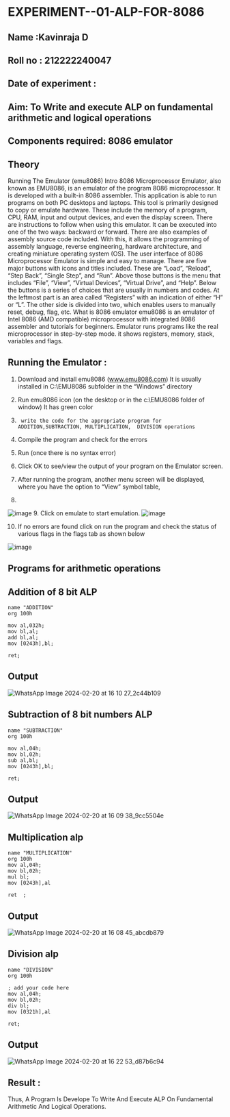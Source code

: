 # EXPERIMENT--01-ALP-FOR-8086
## Name :Kavinraja D
## Roll no : 212222240047
## Date of experiment :

## Aim: To Write and execute ALP on fundamental arithmetic and logical operations
## Components required: 8086  emulator 
## Theory 
Running The Emulator (emu8086) Intro 8086 Microprocessor Emulator, also known as EMU8086, is an emulator of the program 8086 microprocessor. It is developed with a built-in 8086 assembler. This application is able to run programs on both PC desktops and laptops. This tool is primarily designed to copy or emulate hardware. These include the memory of a program, CPU, RAM, input and output devices, and even the display screen. There are instructions to follow when using this emulator. It can be executed into one of the two ways: backward or forward. There are also examples of assembly source code included. With this, it allows the programming of assembly language, reverse engineering, hardware architecture, and creating miniature operating system (OS). The user interface of 8086 Microprocessor Emulator is simple and easy to manage. There are five major buttons with icons and titles included. These are “Load”, “Reload”, “Step Back”, “Single Step”, and “Run”. Above those buttons is the menu that includes “File”, “View”, “Virtual Devices”, “Virtual Drive”, and “Help”. Below the buttons is a series of choices that are usually in numbers and codes. At the leftmost part is an area called “Registers” with an indication of either “H” or “L”. The other side is divided into two, which enables users to manually reset, debug, flag, etc. What is 8086 emulator emu8086 is an emulator of Intel 8086 (AMD compatible) microprocessor with integrated 8086 assembler and tutorials for beginners. Emulator runs programs like the real microprocessor in step-by-step mode. it shows registers, memory, stack, variables and flags.


 ## Running the Emulator :
1.	Download and install emu8086 (www.emu8086.com) It is usually installed in C:\EMU8086 subfolder in the “Windows” directory
2.	  Run  emu8086 icon (on the desktop or in the c:\EMU8086 folder of window) It has green color 
 
 
3.		write the code for the appropriate program for ADDITION,SUBTRACTION, MULTIPLICATION,  DIVISION operations 

4.	 Compile the program and check for the errors 
5.	Run (once there is no syntax error) 

6.	Click OK to see/view the output of your program on the Emulator screen. 


7.	After running the program, another menu screen will be displayed, where you have the option to “View” symbol table,
8.	
![image](https://user-images.githubusercontent.com/36288975/189273263-d65baae9-4b8f-4723-afb3-c0ffa4052b04.png)
9.	Click on emulate to start emulation.
![image](https://user-images.githubusercontent.com/36288975/189273273-9bb36ec1-e2e8-4892-8d35-37707332bfdc.png)

10.	If no errors are found click on run the program and check the status of various flags in the flags tab as shown below 


![image](https://user-images.githubusercontent.com/36288975/189273277-113a2a33-4a40-4ff8-95a5-ecd3a1f504fe.png)

## Programs for arithmetic  operations

## Addition  of 8 bit ALP 
~~~
name "ADDITION"
org 100h

mov al,032h;
mov bl,al;
add bl,al;
mov [0243h],bl;

ret;
~~~
## Output  
![WhatsApp Image 2024-02-20 at 16 10 27_2c44b109](https://github.com/d-kavinraja/EXPERIMENT--01-ALP-FOR-8086/assets/119875375/3c442af9-5417-43f0-8979-1937136c2f54)


 
## Subtraction   of 8 bit numbers  ALP 
~~~
name "SUBTRACTION"
org 100h

mov al,04h;
mov bl,02h;
sub al,bl;
mov [0243h],bl;

ret;
~~~
 
## Output
![WhatsApp Image 2024-02-20 at 16 09 38_9cc5504e](https://github.com/d-kavinraja/EXPERIMENT--01-ALP-FOR-8086/assets/119875375/976bbe86-6c21-4a0e-872f-8c4ee7d7368d)


## Multiplication alp 
~~~
name "MULTIPLICATION"
org 100h
mov al,04h;
mov bl,02h;
mul bl;  
mov [0243h],al

ret  ;
~~~
 ## Output 
![WhatsApp Image 2024-02-20 at 16 08 45_abcdb879](https://github.com/d-kavinraja/EXPERIMENT--01-ALP-FOR-8086/assets/119875375/4f271672-5c6c-41cf-b87f-6f72ef3a8cf0)


## Division alp 
~~~
name "DIVISION"
org 100h

; add your code here
mov al,04h;
mov bl,02h;
div bl;  
mov [0321h],al

ret;
~~~

## Output 
 ![WhatsApp Image 2024-02-20 at 16 22 53_d87b6c94](https://github.com/d-kavinraja/EXPERIMENT--01-ALP-FOR-8086/assets/119875375/cecd8cbf-851b-4298-8ea4-14a7b625c362)



## Result : 
Thus, A Program Is Develope To Write And Execute ALP On Fundamental Arithmetic And Logical Operations.
